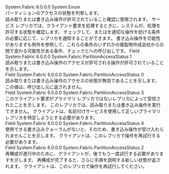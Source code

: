 <Type Name="PartitionAccessStatus" FullName="System.Fabric.PartitionAccessStatus">
  <TypeSignature Language="C#" Value="public enum PartitionAccessStatus" />
  <TypeSignature Language="ILAsm" Value=".class public auto ansi sealed PartitionAccessStatus extends System.Enum" />
  <TypeSignature Language="DocId" Value="T:System.Fabric.PartitionAccessStatus" />
  <TypeSignature Language="VB.NET" Value="Public Enum PartitionAccessStatus" />
  <TypeSignature Language="F#" Value="type PartitionAccessStatus = " />
  <AssemblyInfo>
    <AssemblyName>System.Fabric</AssemblyName>
    <AssemblyVersion>6.0.0.0</AssemblyVersion>
  </AssemblyInfo>
  <Base>
    <BaseTypeName>System.Enum</BaseTypeName>
  </Base>
  <Docs>
    <summary>
      <para>パーティションのアクセスの状態を列挙します。 </para>
    </summary>
    <remarks>
      <para>
        <see cref="T:System.Fabric.PartitionAccessStatus" />読み取りまたは書き込み操作が許可されていること確認に使用されます。 サービス レプリカでは、クライアント要求を処理するときに、システムが、処理を許可する状態を確認します。 チェックして、<see cref="P:System.Fabric.IStatefulServicePartition.ReadStatus" />または<see cref="P:System.Fabric.IStatefulServicePartition.WriteStatus" />を適切な操作を妨げる条件の必要に応じて、レプリカを通知することができます。 書き込み操作を可能性がありますも例外を参照して、これらの条件のいずれかの複製物作成会社からの間で変わる可能性がある条件、<see cref="P:System.Fabric.IStatefulServicePartition.WriteStatus" />チェックとへの呼び出し<see cref="M:System.Fabric.IStateReplicator.ReplicateAsync(System.Fabric.OperationData,System.Threading.CancellationToken,System.Int64@)" />です。 </para>
    </remarks>
  </Docs>
  <Members>
    <Member MemberName="Granted">
      <MemberSignature Language="C#" Value="Granted" />
      <MemberSignature Language="ILAsm" Value=".field public static literal valuetype System.Fabric.PartitionAccessStatus Granted = int32(1)" />
      <MemberSignature Language="DocId" Value="F:System.Fabric.PartitionAccessStatus.Granted" />
      <MemberSignature Language="VB.NET" Value="Granted" />
      <MemberSignature Language="F#" Value="Granted = 1" Usage="System.Fabric.PartitionAccessStatus.Granted" />
      <MemberType>Field</MemberType>
      <AssemblyInfo>
        <AssemblyName>System.Fabric</AssemblyName>
        <AssemblyVersion>6.0.0.0</AssemblyVersion>
      </AssemblyInfo>
      <ReturnValue>
        <ReturnType>System.Fabric.PartitionAccessStatus</ReturnType>
      </ReturnValue>
      <MemberValue>1</MemberValue>
      <Docs>
        <summary>
          <para>読み取りまたは書き込み操作のアクセスが許可される操作が許可されていることを示します。 </para>
        </summary>
      </Docs>
    </Member>
    <Member MemberName="Invalid">
      <MemberSignature Language="C#" Value="Invalid" />
      <MemberSignature Language="ILAsm" Value=".field public static literal valuetype System.Fabric.PartitionAccessStatus Invalid = int32(0)" />
      <MemberSignature Language="DocId" Value="F:System.Fabric.PartitionAccessStatus.Invalid" />
      <MemberSignature Language="VB.NET" Value="Invalid" />
      <MemberSignature Language="F#" Value="Invalid = 0" Usage="System.Fabric.PartitionAccessStatus.Invalid" />
      <MemberType>Field</MemberType>
      <AssemblyInfo>
        <AssemblyName>System.Fabric</AssemblyName>
        <AssemblyVersion>6.0.0.0</AssemblyVersion>
      </AssemblyInfo>
      <ReturnValue>
        <ReturnType>System.Fabric.PartitionAccessStatus</ReturnType>
      </ReturnValue>
      <MemberValue>0</MemberValue>
      <Docs>
        <summary>
          <para>読み取りまたは書き込み操作のアクセスの状態が無効であることを示します。 この値は、呼び出し元に返されません。</para>
        </summary>
      </Docs>
    </Member>
    <Member MemberName="NotPrimary">
      <MemberSignature Language="C#" Value="NotPrimary" />
      <MemberSignature Language="ILAsm" Value=".field public static literal valuetype System.Fabric.PartitionAccessStatus NotPrimary = int32(3)" />
      <MemberSignature Language="DocId" Value="F:System.Fabric.PartitionAccessStatus.NotPrimary" />
      <MemberSignature Language="VB.NET" Value="NotPrimary" />
      <MemberSignature Language="F#" Value="NotPrimary = 3" Usage="System.Fabric.PartitionAccessStatus.NotPrimary" />
      <MemberType>Field</MemberType>
      <AssemblyInfo>
        <AssemblyName>System.Fabric</AssemblyName>
        <AssemblyVersion>6.0.0.0</AssemblyVersion>
      </AssemblyInfo>
      <ReturnValue>
        <ReturnType>System.Fabric.PartitionAccessStatus</ReturnType>
      </ReturnValue>
      <MemberValue>3</MemberValue>
      <Docs>
        <summary>
          <para>このクライアント要求がプライマリ レプリカではないレプリカによって受信されたことを示します。 このレプリカでは、読み取りまたは書き込み操作を実行できません。 クライアントは、名前付けサービスを使用して正しいプライマリ レプリカを特定しようとする必要があります。</para>
        </summary>
      </Docs>
    </Member>
    <Member MemberName="NoWriteQuorum">
      <MemberSignature Language="C#" Value="NoWriteQuorum" />
      <MemberSignature Language="ILAsm" Value=".field public static literal valuetype System.Fabric.PartitionAccessStatus NoWriteQuorum = int32(4)" />
      <MemberSignature Language="DocId" Value="F:System.Fabric.PartitionAccessStatus.NoWriteQuorum" />
      <MemberSignature Language="VB.NET" Value="NoWriteQuorum" />
      <MemberSignature Language="F#" Value="NoWriteQuorum = 4" Usage="System.Fabric.PartitionAccessStatus.NoWriteQuorum" />
      <MemberType>Field</MemberType>
      <AssemblyInfo>
        <AssemblyName>System.Fabric</AssemblyName>
        <AssemblyVersion>6.0.0.0</AssemblyVersion>
      </AssemblyInfo>
      <ReturnValue>
        <ReturnType>System.Fabric.PartitionAccessStatus</ReturnType>
      </ReturnValue>
      <MemberValue>4</MemberValue>
      <Docs>
        <summary>
          <para>使用できる書き込みクォーラムがないと、そのため、書き込み操作が受け入れられませんことを示します。 クライアントは、このレプリカで操作を再試行する必要があります。</para>
        </summary>
      </Docs>
    </Member>
    <Member MemberName="ReconfigurationPending">
      <MemberSignature Language="C#" Value="ReconfigurationPending" />
      <MemberSignature Language="ILAsm" Value=".field public static literal valuetype System.Fabric.PartitionAccessStatus ReconfigurationPending = int32(2)" />
      <MemberSignature Language="DocId" Value="F:System.Fabric.PartitionAccessStatus.ReconfigurationPending" />
      <MemberSignature Language="VB.NET" Value="ReconfigurationPending" />
      <MemberSignature Language="F#" Value="ReconfigurationPending = 2" Usage="System.Fabric.PartitionAccessStatus.ReconfigurationPending" />
      <MemberType>Field</MemberType>
      <AssemblyInfo>
        <AssemblyName>System.Fabric</AssemblyName>
        <AssemblyVersion>6.0.0.0</AssemblyVersion>
      </AssemblyInfo>
      <ReturnValue>
        <ReturnType>System.Fabric.PartitionAccessStatus</ReturnType>
      </ReturnValue>
      <MemberValue>2</MemberValue>
      <Docs>
        <summary>
          <para>再構成が進行中のために、クライアントが、後でもう一度試行する必要がありますを示します。 再構成が完了すると、さらに手順を説明する新しい状態が返されます。 クライアントは、このレプリカで操作を再試行してください。</para>
        </summary>
      </Docs>
    </Member>
  </Members>
</Type>